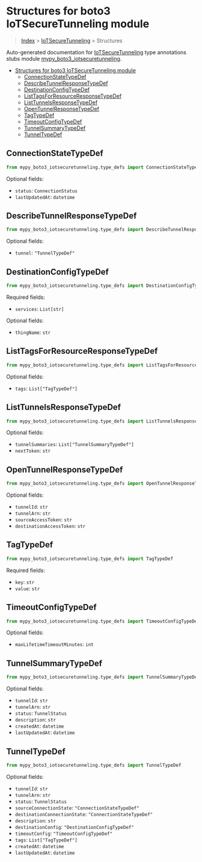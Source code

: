 # Structures for boto3 IoTSecureTunneling module

> [Index](../index.md) > [IoTSecureTunneling](./index.md) > Structures

Auto-generated documentation for [IoTSecureTunneling](https://boto3.amazonaws.com/v1/documentation/api/latest/reference/services/iotsecuretunneling.html#IoTSecureTunneling)
type annotations stubs module [mypy_boto3_iotsecuretunneling](https://pypi.org/project/mypy-boto3-iotsecuretunneling/).

- [Structures for boto3 IoTSecureTunneling module](#structures-for-boto3-iotsecuretunneling-module)
  - [ConnectionStateTypeDef](#connectionstatetypedef)
  - [DescribeTunnelResponseTypeDef](#describetunnelresponsetypedef)
  - [DestinationConfigTypeDef](#destinationconfigtypedef)
  - [ListTagsForResourceResponseTypeDef](#listtagsforresourceresponsetypedef)
  - [ListTunnelsResponseTypeDef](#listtunnelsresponsetypedef)
  - [OpenTunnelResponseTypeDef](#opentunnelresponsetypedef)
  - [TagTypeDef](#tagtypedef)
  - [TimeoutConfigTypeDef](#timeoutconfigtypedef)
  - [TunnelSummaryTypeDef](#tunnelsummarytypedef)
  - [TunnelTypeDef](#tunneltypedef)

## ConnectionStateTypeDef

```python
from mypy_boto3_iotsecuretunneling.type_defs import ConnectionStateTypeDef
```




Optional fields:
- `status`: `ConnectionStatus`
- `lastUpdatedAt`: `datetime`


## DescribeTunnelResponseTypeDef

```python
from mypy_boto3_iotsecuretunneling.type_defs import DescribeTunnelResponseTypeDef
```




Optional fields:
- `tunnel`: `"TunnelTypeDef"`


## DestinationConfigTypeDef

```python
from mypy_boto3_iotsecuretunneling.type_defs import DestinationConfigTypeDef
```


Required fields:
- `services`: `List[str]`



Optional fields:
- `thingName`: `str`


## ListTagsForResourceResponseTypeDef

```python
from mypy_boto3_iotsecuretunneling.type_defs import ListTagsForResourceResponseTypeDef
```




Optional fields:
- `tags`: `List["TagTypeDef"]`


## ListTunnelsResponseTypeDef

```python
from mypy_boto3_iotsecuretunneling.type_defs import ListTunnelsResponseTypeDef
```




Optional fields:
- `tunnelSummaries`: `List["TunnelSummaryTypeDef"]`
- `nextToken`: `str`


## OpenTunnelResponseTypeDef

```python
from mypy_boto3_iotsecuretunneling.type_defs import OpenTunnelResponseTypeDef
```




Optional fields:
- `tunnelId`: `str`
- `tunnelArn`: `str`
- `sourceAccessToken`: `str`
- `destinationAccessToken`: `str`


## TagTypeDef

```python
from mypy_boto3_iotsecuretunneling.type_defs import TagTypeDef
```


Required fields:
- `key`: `str`
- `value`: `str`




## TimeoutConfigTypeDef

```python
from mypy_boto3_iotsecuretunneling.type_defs import TimeoutConfigTypeDef
```




Optional fields:
- `maxLifetimeTimeoutMinutes`: `int`


## TunnelSummaryTypeDef

```python
from mypy_boto3_iotsecuretunneling.type_defs import TunnelSummaryTypeDef
```




Optional fields:
- `tunnelId`: `str`
- `tunnelArn`: `str`
- `status`: `TunnelStatus`
- `description`: `str`
- `createdAt`: `datetime`
- `lastUpdatedAt`: `datetime`


## TunnelTypeDef

```python
from mypy_boto3_iotsecuretunneling.type_defs import TunnelTypeDef
```




Optional fields:
- `tunnelId`: `str`
- `tunnelArn`: `str`
- `status`: `TunnelStatus`
- `sourceConnectionState`: `"ConnectionStateTypeDef"`
- `destinationConnectionState`: `"ConnectionStateTypeDef"`
- `description`: `str`
- `destinationConfig`: `"DestinationConfigTypeDef"`
- `timeoutConfig`: `"TimeoutConfigTypeDef"`
- `tags`: `List["TagTypeDef"]`
- `createdAt`: `datetime`
- `lastUpdatedAt`: `datetime`

